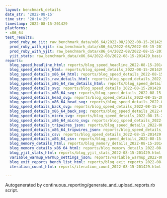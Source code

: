 ```yaml
---
layout: benchmark_details
date_str: '2022-08-15'
time_str: '20:14:29'
timestamp: 2022-08-15-201429
platforms:
- x86_64
test_results:
  prod_ruby_no_jit: raw_benchmark_data/x86_64/2022-08/2022-08-15-201429_basic_benchmark_prod_ruby_no_jit.json
  prod_ruby_with_mjit: raw_benchmark_data/x86_64/2022-08/2022-08-15-201429_basic_benchmark_prod_ruby_with_mjit.json
  prod_ruby_with_yjit: raw_benchmark_data/x86_64/2022-08/2022-08-15-201429_basic_benchmark_prod_ruby_with_yjit.json
  yjit_stats: raw_benchmark_data/x86_64/2022-08/2022-08-15-201429_basic_benchmark_yjit_stats.json
reports:
  blog_speed_headline_html: reports/blog_speed_headline_2022-08-15-201429.html
  blog_speed_details_html: reports/blog_speed_details_2022-08-15-201429.html
  blog_speed_details_x86_64_html: reports/blog_speed_details_2022-08-15-201429.x86_64.html
  blog_speed_details_raw_details_html: reports/blog_speed_details_2022-08-15-201429.raw_details.html
  blog_speed_details_x86_64_raw_details_html: reports/blog_speed_details_2022-08-15-201429.x86_64.raw_details.html
  blog_speed_details_svg: reports/blog_speed_details_2022-08-15-201429.svg
  blog_speed_details_x86_64_svg: reports/blog_speed_details_2022-08-15-201429.x86_64.svg
  blog_speed_details_head_svg: reports/blog_speed_details_2022-08-15-201429.head.svg
  blog_speed_details_x86_64_head_svg: reports/blog_speed_details_2022-08-15-201429.x86_64.head.svg
  blog_speed_details_back_svg: reports/blog_speed_details_2022-08-15-201429.back.svg
  blog_speed_details_x86_64_back_svg: reports/blog_speed_details_2022-08-15-201429.x86_64.back.svg
  blog_speed_details_micro_svg: reports/blog_speed_details_2022-08-15-201429.micro.svg
  blog_speed_details_x86_64_micro_svg: reports/blog_speed_details_2022-08-15-201429.x86_64.micro.svg
  blog_speed_details_tripwires_json: reports/blog_speed_details_2022-08-15-201429.tripwires.json
  blog_speed_details_x86_64_tripwires_json: reports/blog_speed_details_2022-08-15-201429.x86_64.tripwires.json
  blog_speed_details_csv: reports/blog_speed_details_2022-08-15-201429.csv
  blog_speed_details_x86_64_csv: reports/blog_speed_details_2022-08-15-201429.x86_64.csv
  blog_memory_details_html: reports/blog_memory_details_2022-08-15-201429.html
  blog_memory_details_x86_64_html: reports/blog_memory_details_2022-08-15-201429.x86_64.html
  blog_yjit_stats_html: reports/blog_yjit_stats_2022-08-15-201429.html
  variable_warmup_warmup_settings_json: reports/variable_warmup_2022-08-15-201429.warmup_settings.json
  blog_exit_reports_bench_list_html: reports/blog_exit_reports_2022-08-15-201429.bench_list.html
  iteration_count_html: reports/iteration_count_2022-08-15-201429.html

---
```

Autogenerated by continuous_reporting/generate_and_upload_reports.rb script.
